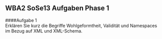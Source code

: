 ## WBA2 SoSe13 Aufgaben Phase 1

####Aufgabe 1                                            
Erklären Sie kurz die Begriffe Wohlgeformtheit, Validität und Namespaces im Bezug auf XML und XML-Schema.  


